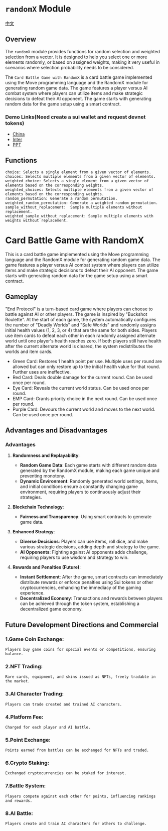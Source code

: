 # `randomX` Module

[中文](https://github.com/xiaodi007/random-x/blob/main/README-zh.md)
## Overview

The `randomX` module provides functions for random selection and weighted selection from a vector. It is designed to help you select one or more elements randomly, or based on assigned weights, making it very useful in scenarios where selection probability needs to be considered.



The `Card Battle Game with RandomX` is a card battle game implemented using the Move programming language and the RandomX module for generating random game data. The game features a player versus AI combat system where players can utilize items and make strategic decisions to defeat their AI opponent. The game starts with generating random data for the game setup using a smart contract.

### Demo Links(Need create a sui wallet and request devnet tokens)
- [China](http://47.109.83.232:3036/) 
- [Inter](http://randomx.vercel.app)
- [PPT](https://docs.google.com/presentation/d/1pNh-8yyhzkI2va3kr75IfAjIgiGfC7wE2AaZCCcQ1uc/edit?usp=sharing)

## Functions

```move
choice: Selects a single element from a given vector of elements.
choices: Selects multiple elements from a given vector of elements.
weighted_choice: Selects a single element from a given vector of elements based on the corresponding weights.
weighted_choices: Selects multiple elements from a given vector of elements based on the corresponding weights.
random_permutation: Generate a random permutation.
weighted_random_permutation: Generate a weighted random permutation.
sample_without_replacement:  Sample multiple elements without replacement.
weighted_sample_without_replacement: Sample multiple elements with weights without replacement.
```

# Card Battle Game with RandomX

This is a card battle game implemented using the Move programming language and the RandomX module for generating random game data. The game features a player versus AI combat system where players can utilize items and make strategic decisions to defeat their AI opponent. The game starts with generating random data for the game setup using a smart contract.

## Gameplay

"End Protocol" is a turn-based card game where players can choose to battle against AI or other players. The game is inspired by "Buckshot Roulette". At the start of each game, the system automatically configures the number of "Deadly Worlds" and "Safe Worlds" and randomly assigns initial health values (1, 2, 3, or 4) that are the same for both sides. Players use item cards to defeat each other in each randomly assigned alternate world until one player's health reaches zero. If both players still have health after the current alternate world is cleared, the system redistributes the worlds and item cards.

- Green Card: Restores 1 health point per use. Multiple uses per round are allowed but can only restore up to the initial health value for that round. Further uses are ineffective.
- Red Card: Deals double damage for the current round. Can be used once per round.
- Eye Card: Reveals the current world status. Can be used once per round.
- EMP Card: Grants priority choice in the next round. Can be used once per round.
- Purple Card: Devours the current world and moves to the next world. Can be used once per round.



## Advantages and Disadvantages

### Advantages

1. **Randomness and Replayability**:
   - **Random Game Data**: Each game starts with different random data generated by the RandomX module, making each game unique and preventing monotony.
   - **Dynamic Environment**: Randomly generated world settings, items, and initial conditions ensure a constantly changing game environment, requiring players to continuously adjust their strategies.

2. **Blockchain Technology**:
   - **Fairness and Transparency**: Using smart contracts to generate game data.

3. **Enhanced Strategy**:
   - **Diverse Decisions**: Players can use items, roll dice, and make various strategic decisions, adding depth and strategy to the game.
   - **AI Opponents**: Fighting against AI opponents adds challenge, requiring players to use wisdom and strategy to win.


4. **Rewards and Penalties (Future)**:
   - **Instant Settlement**: After the game, smart contracts can immediately distribute rewards or enforce penalties using Sui tokens or other cryptocurrencies, enhancing the immediacy of the gaming experience.
   - **Decentralized Economy**: Transactions and rewards between players can be achieved through the token system, establishing a decentralized game economy.


## Future Development Directions and Commercial

### 1.Game Coin Exchange: 
    Players buy game coins for special events or competitions, ensuring balance.
### 2.NFT Trading: 
    Rare cards, equipment, and skins issued as NFTs, freely tradable in the market.
### 3.AI Character Trading: 
    Players can trade created and trained AI characters.
### 4.Platform Fee: 
    Charged for each player and AI battle.
### 5.Point Exchange: 
    Points earned from battles can be exchanged for NFTs and traded.
### 6.Crypto Staking: 
    Exchanged cryptocurrencies can be staked for interest.
### 7.Battle System: 
    Players compete against each other for points, influencing rankings and rewards.
### 8.AI Battle: 
    Players create and train AI characters for others to challenge.


